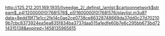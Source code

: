http://125.212.201.169:1935/liveedge_2/_definst_/amlst:$cartoonnetwork$stream$_p4!1200000!0!768!576$_p5!1600000!0!768!576/playlist.m3u8?data=8edd19f71e1cc2fe14c0ae2ce0738ce86328748669da37dd0c27d702109b7cbc8373924ea5ea835f834ba3737daa515a1edfe60b7e6c295bb673bd7214315138&expired=1458135965615


